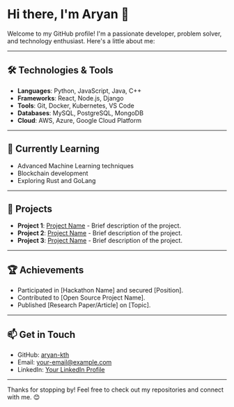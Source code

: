 # Hi there, I'm Aryan 👋

Welcome to my GitHub profile! I'm a passionate developer, problem solver, and technology enthusiast. Here's a little about me:

---

## 🛠️ Technologies & Tools
- **Languages**: Python, JavaScript, Java, C++
- **Frameworks**: React, Node.js, Django
- **Tools**: Git, Docker, Kubernetes, VS Code
- **Databases**: MySQL, PostgreSQL, MongoDB
- **Cloud**: AWS, Azure, Google Cloud Platform

---

## 🌱 Currently Learning
- Advanced Machine Learning techniques
- Blockchain development
- Exploring Rust and GoLang

---

## 🚀 Projects
- **Project 1**: [Project Name](#) - Brief description of the project.
- **Project 2**: [Project Name](#) - Brief description of the project.
- **Project 3**: [Project Name](#) - Brief description of the project.

---

## 🏆 Achievements
- Participated in [Hackathon Name] and secured [Position].
- Contributed to [Open Source Project Name].
- Published [Research Paper/Article] on [Topic].

---

## 📫 Get in Touch
- GitHub: [aryan-kth](https://github.com/aryan-kth)
- Email: [your-email@example.com](mailto:your-email@example.com)
- LinkedIn: [Your LinkedIn Profile](#)

---

Thanks for stopping by! Feel free to check out my repositories and connect with me. 😊
